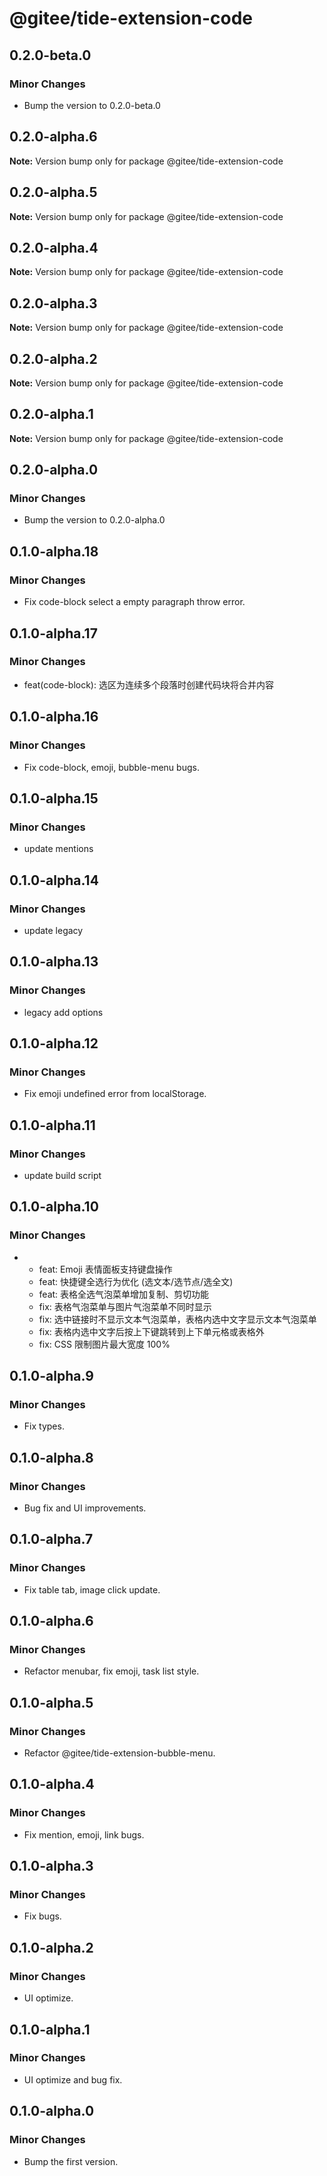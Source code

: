 # @gitee/tide-extension-code

## 0.2.0-beta.0

### Minor Changes

- Bump the version to 0.2.0-beta.0

## 0.2.0-alpha.6

**Note:** Version bump only for package @gitee/tide-extension-code

## 0.2.0-alpha.5

**Note:** Version bump only for package @gitee/tide-extension-code

## 0.2.0-alpha.4

**Note:** Version bump only for package @gitee/tide-extension-code

## 0.2.0-alpha.3

**Note:** Version bump only for package @gitee/tide-extension-code

## 0.2.0-alpha.2

**Note:** Version bump only for package @gitee/tide-extension-code

## 0.2.0-alpha.1

**Note:** Version bump only for package @gitee/tide-extension-code

## 0.2.0-alpha.0

### Minor Changes

- Bump the version to 0.2.0-alpha.0

## 0.1.0-alpha.18

### Minor Changes

- Fix code-block select a empty paragraph throw error.

## 0.1.0-alpha.17

### Minor Changes

- feat(code-block): 选区为连续多个段落时创建代码块将合并内容

## 0.1.0-alpha.16

### Minor Changes

- Fix code-block, emoji, bubble-menu bugs.

## 0.1.0-alpha.15

### Minor Changes

- update mentions

## 0.1.0-alpha.14

### Minor Changes

- update legacy

## 0.1.0-alpha.13

### Minor Changes

- legacy add options

## 0.1.0-alpha.12

### Minor Changes

- Fix emoji undefined error from localStorage.

## 0.1.0-alpha.11

### Minor Changes

- update build script

## 0.1.0-alpha.10

### Minor Changes

- - feat: Emoji 表情面板支持键盘操作
  - feat: 快捷键全选行为优化 (选文本/选节点/选全文)
  - feat: 表格全选气泡菜单增加复制、剪切功能
  - fix: 表格气泡菜单与图片气泡菜单不同时显示
  - fix: 选中链接时不显示文本气泡菜单，表格内选中文字显示文本气泡菜单
  - fix: 表格内选中文字后按上下键跳转到上下单元格或表格外
  - fix: CSS 限制图片最大宽度 100%

## 0.1.0-alpha.9

### Minor Changes

- Fix types.

## 0.1.0-alpha.8

### Minor Changes

- Bug fix and UI improvements.

## 0.1.0-alpha.7

### Minor Changes

- Fix table tab, image click update.

## 0.1.0-alpha.6

### Minor Changes

- Refactor menubar, fix emoji, task list style.

## 0.1.0-alpha.5

### Minor Changes

- Refactor @gitee/tide-extension-bubble-menu.

## 0.1.0-alpha.4

### Minor Changes

- Fix mention, emoji, link bugs.

## 0.1.0-alpha.3

### Minor Changes

- Fix bugs.

## 0.1.0-alpha.2

### Minor Changes

- UI optimize.

## 0.1.0-alpha.1

### Minor Changes

- UI optimize and bug fix.

## 0.1.0-alpha.0

### Minor Changes

- Bump the first version.
